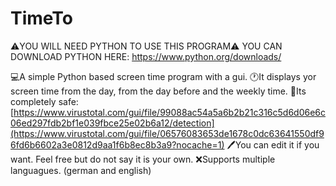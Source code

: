 # TimeTo
⚠️YOU WILL NEED PYTHON TO USE THIS PROGRAM⚠️
YOU CAN DOWNLOAD PYTHON HERE: https://www.python.org/downloads/

💻A simple Python based screen time program with a gui.
🕐It displays yor screen time from the day, from the day before and the weekly time.
👾Its completely safe: [https://www.virustotal.com/gui/file/99088ac54a5a6b2b21c316c5d6d06e6c06ed297fdb2bf1e039fbce25e02b6a12/detection](https://www.virustotal.com/gui/file/06576083653de1678c0dc63641550df96fd6b6602a3e0812d9aa1f6b8ec8b3a9?nocache=1)
🖊️You can edit it if you want. Feel free but do not say it is your own.
❌Supports multiple languagues. (german and english)
